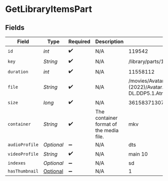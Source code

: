 # GetLibraryItemsPart


## Fields

| Field                                                                                                                | Type                                                                                                                 | Required                                                                                                             | Description                                                                                                          | Example                                                                                                              |
| -------------------------------------------------------------------------------------------------------------------- | -------------------------------------------------------------------------------------------------------------------- | -------------------------------------------------------------------------------------------------------------------- | -------------------------------------------------------------------------------------------------------------------- | -------------------------------------------------------------------------------------------------------------------- |
| `id`                                                                                                                 | *int*                                                                                                                | :heavy_check_mark:                                                                                                   | N/A                                                                                                                  | 119542                                                                                                               |
| `key`                                                                                                                | *String*                                                                                                             | :heavy_check_mark:                                                                                                   | N/A                                                                                                                  | /library/parts/119542/1680457526/file.mkv                                                                            |
| `duration`                                                                                                           | *int*                                                                                                                | :heavy_check_mark:                                                                                                   | N/A                                                                                                                  | 11558112                                                                                                             |
| `file`                                                                                                               | *String*                                                                                                             | :heavy_check_mark:                                                                                                   | N/A                                                                                                                  | /movies/Avatar The Way of Water (2022)/Avatar.The.Way.of.Water.2022.2160p.WEB-DL.DDP5.1.Atmos.DV.HDR10.HEVC-CMRG.mkv |
| `size`                                                                                                               | *long*                                                                                                               | :heavy_check_mark:                                                                                                   | N/A                                                                                                                  | 36158371307                                                                                                          |
| `container`                                                                                                          | *String*                                                                                                             | :heavy_check_mark:                                                                                                   | The container format of the media file.<br/>                                                                         | mkv                                                                                                                  |
| `audioProfile`                                                                                                       | *Optional<String>*                                                                                                   | :heavy_minus_sign:                                                                                                   | N/A                                                                                                                  | dts                                                                                                                  |
| `videoProfile`                                                                                                       | *String*                                                                                                             | :heavy_check_mark:                                                                                                   | N/A                                                                                                                  | main 10                                                                                                              |
| `indexes`                                                                                                            | *Optional<String>*                                                                                                   | :heavy_minus_sign:                                                                                                   | N/A                                                                                                                  | sd                                                                                                                   |
| `hasThumbnail`                                                                                                       | [Optional<HasThumbnail>](../../models/operations/HasThumbnail.md)                                                    | :heavy_minus_sign:                                                                                                   | N/A                                                                                                                  | 1                                                                                                                    |
